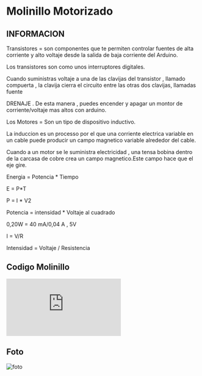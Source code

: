 # Molinillo Motorizado 

## INFORMACION

Transistores = son componentes que te permiten controlar fuentes de alta corriente y alto voltaje desde la salida de baja corriente del Arduino. 

Los transistores son como unos interruptores digitales.

Cuando suministras voltaje a una de las clavijas del transistor , llamado compuerta , la clavija cierra el circuito entre las otras dos clavijas, llamadas fuente

DRENAJE . De esta manera , puedes encender y apagar un montor de corriente/voltaje mas altos con arduino.

Los Motores = Son un tipo de dispositivo inductivo. 

La induccion es un processo por el que una corriente electrica variable en un cable puede producir un campo magnetico variable alrededor del cable.

Cuando a un motor se le suministra electricidad , una tensa bobina dentro de la carcasa de cobre crea un campo magnetico.Este campo hace que el eje gire.

Energia = Potencia * Tiempo

E = P*T

P = I * V2

Potencia = intensidad * Voltaje al cuadrado 

0,20W =   40 mA/0,04 A , 5V

I = V/R

Intensidad = Voltaje / Resistencia

## Codigo Molinillo

![codigo](https://github.com/aRnAu1012/arduino./blob/main/codigo%20molinillo.md)

## Foto
![foto](https://github.com/aRnAu1012/arduino./blob/main/20220119_102811.jpg)



